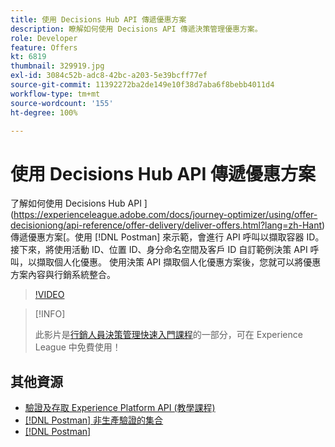 ```yaml
---
title: 使用 Decisions Hub API 傳遞優惠方案
description: 瞭解如何使用 Decisions API 傳遞決策管理優惠方案。
role: Developer
feature: Offers
kt: 6819
thumbnail: 329919.jpg
exl-id: 3084c52b-adc8-42bc-a203-5e39bcff77ef
source-git-commit: 11392272ba2de149e10f38d7aba6f8bebb4011d4
workflow-type: tm+mt
source-wordcount: '155'
ht-degree: 100%

---
```



# 使用 Decisions Hub API 傳遞優惠方案

了解如何使用 Decisions Hub API ](https://experienceleague.adobe.com/docs/journey-optimizer/using/offer-decisioniong/api-reference/offer-delivery/deliver-offers.html?lang=zh-Hant)傳遞優惠方案[。使用 [!DNL Postman] 來示範，會進行 API 呼叫以擷取容器 ID。 接下來，將使用活動 ID、位置 ID、身分命名空間及客戶 ID 自訂範例決策 API 呼叫，以擷取個人化優惠。 使用決策 API 擷取個人化優惠方案後，您就可以將優惠方案內容與行銷系統整合。

>[!VIDEO](https://video.tv.adobe.com/v/329919?quality=12&learn=on)

>[!INFO]
>
> 此影片是[行銷人員決策管理快速入門課程](https://experienceleague.adobe.com/?recommended=ExperiencePlatform-U-1-2020.1.offerdecisioning)的一部分，可在 Experience League 中免費使用！

## 其他資源

* [驗證及存取 Experience Platform API (教學課程)](https://experienceleague.adobe.com/docs/platform-learn/tutorials/platform-api-authentication.html?lang=zh-Hant)
* [[!DNL Postman] 非生產驗證的集合](https://github.com/adobe/experience-platform-postman-samples/tree/master/apis/ims)
* [[!DNL Postman]](https://www.postman.com/)
